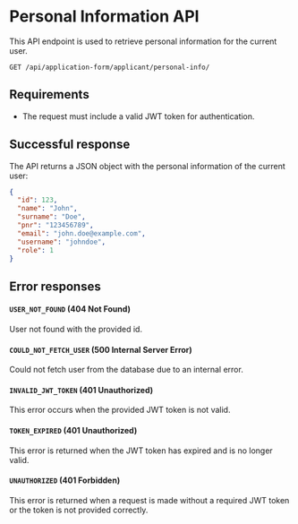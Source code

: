 
# Personal Information API

This API endpoint is used to retrieve personal information for the current user.

`GET /api/application-form/applicant/personal-info/`

## Requirements

- The request must include a valid JWT token for authentication.

## Successful response

The API returns a JSON object with the personal information of the current user:

```json
{
  "id": 123,
  "name": "John",
  "surname": "Doe",
  "pnr": "123456789",
  "email": "john.doe@example.com",
  "username": "johndoe",
  "role": 1
}
```

## Error responses

#### `USER_NOT_FOUND` (404 Not Found)

User not found with the provided id.

#### `COULD_NOT_FETCH_USER` (500 Internal Server Error)

Could not fetch user from the database due to an internal error.

#### `INVALID_JWT_TOKEN` (401 Unauthorized)

This error occurs when the provided JWT token is not valid.

#### `TOKEN_EXPIRED` (401 Unauthorized)

This error is returned when the JWT token has expired and is no longer valid.

#### `UNAUTHORIZED` (401 Forbidden)

This error is returned when a request is made without a required JWT token or the token is not provided correctly.